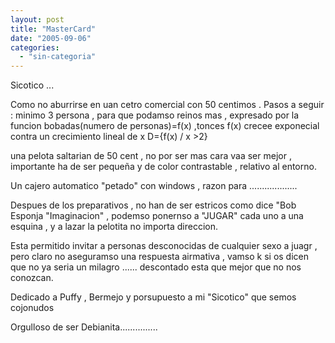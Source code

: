 ```yaml
---
layout: post
title: "MasterCard"
date: "2005-09-06"
categories: 
  - "sin-categoria"
---
```


Sicotico ...

Como no aburrirse en uan cetro comercial con 50 centimos . Pasos a seguir : minimo 3 persona , para que podamso reinos mas , expresado por la funcion bobadas(numero de personas)=f(x) ,tonces f(x) crecee exponecial contra un crecimiento lineal de x D={f(x) / x >2}

una pelota saltarian de 50 cent , no por ser mas cara vaa ser mejor , importante ha de ser pequeña y de color contrastable , relativo al entorno.

Un cajero automatico "petado" con windows , razon para ...................

Despues de los preparativos , no han de ser estricos como dice "Bob Esponja "Imaginacion" , podemso ponernso a "JUGAR" cada uno a una esquina , y a lazar la pelotita no importa direccion.

Esta permitido invitar a personas desconocidas de cualquier sexo a juagr , pero claro no aseguramso una respuesta airmativa , vamso k si os dicen que no ya seria un milagro ...... descontado esta que mejor que no nos conozcan.

Dedicado a Puffy , Bermejo y porsupuesto a mi "Sicotico" que semos cojonudos

Orgulloso de ser Debianita...............
